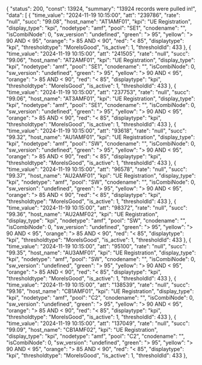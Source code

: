 {
    "status": 200,
    "const": 13924,
    "summary": "13924 records were pulled in!",
    "data": [
        {
            "time_value": "2024-11-19 10:15:00",
            "att": "239786",
            "rate": "null",
            "succ": "99.08",
            "host_name": "AT1AMF01",
            "kpi": "UE Registration",
            "display_type": "kpi",
            "nodetype": "amf",
            "pool": "SE1",
            "cnodename": "",
            "isCombiNode": 0,
            "sw_version": "undefined",
            "green": "> 95",
            "yellow": "> 90 AND < 95",
            "orange": ">  85 AND <  90",
            "red": "<  85",
            "displaytype": "kpi",
            "thresholdtype": "MoreIsGood",
            "is_active": 1,
            "thresholdId": 433
        },
        {
            "time_value": "2024-11-19 10:15:00",
            "att": "241505",
            "rate": "null",
            "succ": "99.06",
            "host_name": "AT2AMF01",
            "kpi": "UE Registration",
            "display_type": "kpi",
            "nodetype": "amf",
            "pool": "SE1",
            "cnodename": "",
            "isCombiNode": 0,
            "sw_version": "undefined",
            "green": "> 95",
            "yellow": "> 90 AND < 95",
            "orange": ">  85 AND <  90",
            "red": "<  85",
            "displaytype": "kpi",
            "thresholdtype": "MoreIsGood",
            "is_active": 1,
            "thresholdId": 433
        },
        {
            "time_value": "2024-11-19 10:15:00",
            "att": "237753",
            "rate": "null",
            "succ": "99.06",
            "host_name": "AT3AMF01",
            "kpi": "UE Registration",
            "display_type": "kpi",
            "nodetype": "amf",
            "pool": "SE1",
            "cnodename": "",
            "isCombiNode": 0,
            "sw_version": "undefined",
            "green": "> 95",
            "yellow": "> 90 AND < 95",
            "orange": ">  85 AND <  90",
            "red": "<  85",
            "displaytype": "kpi",
            "thresholdtype": "MoreIsGood",
            "is_active": 1,
            "thresholdId": 433
        },
        {
            "time_value": "2024-11-19 10:15:00",
            "att": "93618",
            "rate": "null",
            "succ": "99.32",
            "host_name": "AU1AMF01",
            "kpi": "UE Registration",
            "display_type": "kpi",
            "nodetype": "amf",
            "pool": "SW",
            "cnodename": "",
            "isCombiNode": 0,
            "sw_version": "undefined",
            "green": "> 95",
            "yellow": "> 90 AND < 95",
            "orange": ">  85 AND <  90",
            "red": "<  85",
            "displaytype": "kpi",
            "thresholdtype": "MoreIsGood",
            "is_active": 1,
            "thresholdId": 433
        },
        {
            "time_value": "2024-11-19 10:15:00",
            "att": "96578",
            "rate": "null",
            "succ": "99.37",
            "host_name": "AU2AMF01",
            "kpi": "UE Registration",
            "display_type": "kpi",
            "nodetype": "amf",
            "pool": "SW",
            "cnodename": "",
            "isCombiNode": 0,
            "sw_version": "undefined",
            "green": "> 95",
            "yellow": "> 90 AND < 95",
            "orange": ">  85 AND <  90",
            "red": "<  85",
            "displaytype": "kpi",
            "thresholdtype": "MoreIsGood",
            "is_active": 1,
            "thresholdId": 433
        },
        {
            "time_value": "2024-11-19 10:15:00",
            "att": "98372",
            "rate": "null",
            "succ": "99.36",
            "host_name": "AU2AMF02",
            "kpi": "UE Registration",
            "display_type": "kpi",
            "nodetype": "amf",
            "pool": "SW",
            "cnodename": "",
            "isCombiNode": 0,
            "sw_version": "undefined",
            "green": "> 95",
            "yellow": "> 90 AND < 95",
            "orange": ">  85 AND <  90",
            "red": "<  85",
            "displaytype": "kpi",
            "thresholdtype": "MoreIsGood",
            "is_active": 1,
            "thresholdId": 433
        },
        {
            "time_value": "2024-11-19 10:15:00",
            "att": "95100",
            "rate": "null",
            "succ": "99.35",
            "host_name": "AU3AMF01",
            "kpi": "UE Registration",
            "display_type": "kpi",
            "nodetype": "amf",
            "pool": "SW",
            "cnodename": "",
            "isCombiNode": 0,
            "sw_version": "undefined",
            "green": "> 95",
            "yellow": "> 90 AND < 95",
            "orange": ">  85 AND <  90",
            "red": "<  85",
            "displaytype": "kpi",
            "thresholdtype": "MoreIsGood",
            "is_active": 1,
            "thresholdId": 433
        },
        {
            "time_value": "2024-11-19 10:15:00",
            "att": "138539",
            "rate": "null",
            "succ": "99.16",
            "host_name": "CB1AMF01",
            "kpi": "UE Registration",
            "display_type": "kpi",
            "nodetype": "amf",
            "pool": "C2",
            "cnodename": "",
            "isCombiNode": 0,
            "sw_version": "undefined",
            "green": "> 95",
            "yellow": "> 90 AND < 95",
            "orange": ">  85 AND <  90",
            "red": "<  85",
            "displaytype": "kpi",
            "thresholdtype": "MoreIsGood",
            "is_active": 1,
            "thresholdId": 433
        },
        {
            "time_value": "2024-11-19 10:15:00",
            "att": "137049",
            "rate": "null",
            "succ": "99.09",
            "host_name": "CB1AMF02",
            "kpi": "UE Registration",
            "display_type": "kpi",
            "nodetype": "amf",
            "pool": "C2",
            "cnodename": "",
            "isCombiNode": 0,
            "sw_version": "undefined",
            "green": "> 95",
            "yellow": "> 90 AND < 95",
            "orange": ">  85 AND <  90",
            "red": "<  85",
            "displaytype": "kpi",
            "thresholdtype": "MoreIsGood",
            "is_active": 1,
            "thresholdId": 433
        },
